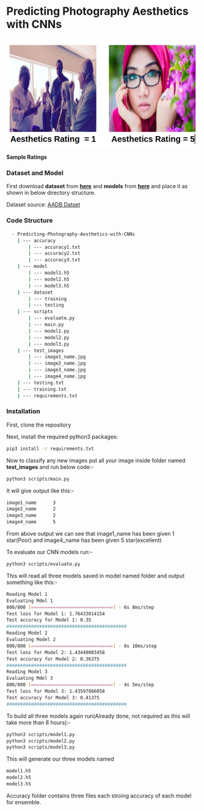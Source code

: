 # Predicting Photography Aesthetics with CNNs

![](1.png)

**Sample Ratings**

### Dataset and Model
First download **dataset** from [**here**](https://drive.google.com/file/d/1iFzhGZwYpnDVpPtJ3XBLGj94NK3NIDNV/view?usp=sharing) and **models** from [**here**](https://drive.google.com/file/d/1zGuc2CGvAARdacGebHv56cYDQuwg_3hw/view?usp=sharing) and place it as shown in below directory structure.

Dataset source: [AADB Datset](https://github.com/aimerykong/deepImageAestheticsAnalysis)

### Code Structure
```bash
  - Predicting-Photography-Aesthetics-with-CNNs
  	| --- accuracy
		| --- accuracy1.txt
		| --- accuracy2.txt
		| --- accuracy3.txt
	| --- model
		| --- model1.h5
		| --- model2.h5
		| --- model3.h5
	| --- dataset
		| --- training
		| --- testing
	| --- scripts
		| --- evaluate.py
		| --- main.py
		| --- model1.py
		| --- model2.py
		| --- model3.py
	| --- test_images
		| --- image1_name.jpg
		| --- image2_name.jpg
		| --- image3_name.jpg
		| --- image4_name.jpg
	| --- testing.txt
	| --- training.txt
	| --- requirements.txt
```

### Installation

First, clone the repository

Next, install the required python3 packages: 
```bash
pip3 install -r requirements.txt
```

Now to classify any new images put all your image inside folder named **test_images** and run below code:-
```bash
python3 scripts/main.py
```
It will give output like this:-

```bash
image1_name 	 3
image2_name 	 2
image3_name 	 2
image4_name 	 5
```
From above output we can see that image1_name has been given 1 star(Poor) and image4_name has been given 5 star(excellent)

To evaluate our CNN models run:-
```bash
python3 scripts/evaluate.py
```
This will read all three models saved in model named folder and output something like this:-
```bash
Reading Model 1
Evaluating Mdel 1
800/800 [==============================] - 6s 8ms/step
Test loss for Model 1: 1.76433014154
Test accuracy for Model 1: 0.35
############################################
Reading Model 2
Evaluating Model 2
800/800 [==============================] - 8s 10ms/step
Test loss for Model 2: 1.43449003458
Test accuracy for Model 2: 0.36375
############################################
Reading Model 3
Evaluating Mdel 3
800/800 [==============================] - 4s 5ms/step
Test loss for Model 3: 1.43597866058
Test accuracy for Model 3: 0.41375
############################################ 
```

To build all three models again run(Already done, not required as this will take more than 8 hours):-
```bash
python3 scripts/model1.py
python3 scripts/model2.py
python3 scripts/model3.py
```

This will generate our three models named
```bash
model1.h5
model2.h5
model3.h5
```

Accuracy folder contains three files each stroing accuracy of each model for ensemble.

